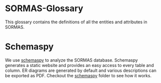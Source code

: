 # SORMAS-Glossary
This glossary contains the definitions of all the entities and attributes in SORMAS.


# Schemaspy
We use [schemaspy](http://schemaspy.org/) to analyze the SORMAS database. Schemaspy generates a static website 
and provides an easy access to every table and column. ER diagrams are generated by default and various descriptions can
be exported as PDF.
Checkout the [schemaspy](schemaspy/) folder to see how it works.
